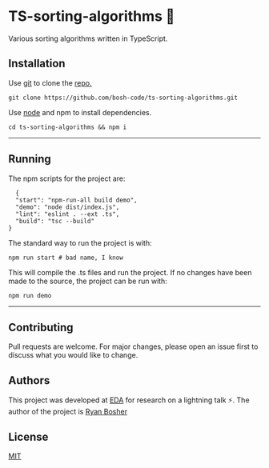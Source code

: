 # TS-sorting-algorithms 🚀

Various sorting algorithms written in TypeScript.

## Installation

Use [git](https://git-scm.com/downloads) to clone the [repo.](https://github.com/bosh-code/tic-tac-toe)

```shell
git clone https://github.com/bosh-code/ts-sorting-algorithms.git
```

Use [node](https://nodejs.org/en/download/) and npm to install dependencies.

```shell
cd ts-sorting-algorithms && npm i
```

___

## Running

The npm scripts for the project are:

```json5
  {
  "start": "npm-run-all build demo",
  "demo": "node dist/index.js",
  "lint": "eslint . --ext .ts",
  "build": "tsc --build"
}
```

The standard way to run the project is with:

```shell
npm run start # bad name, I know
```

This will compile the .ts files and run the project. If no changes have been made to the source, the project can be run
with:

```shell
npm run demo
```

___

## Contributing

Pull requests are welcome. For major changes, please open an issue first to discuss what you would like to change.

## Authors

This project was developed at [EDA](https://devacademy.co.nz/) for research on a lightning talk ⚡️. The author of
the project is [Ryan Bosher](https://github.com/bosh-code/)

## License

[MIT](https://choosealicense.com/licenses/mit/)
